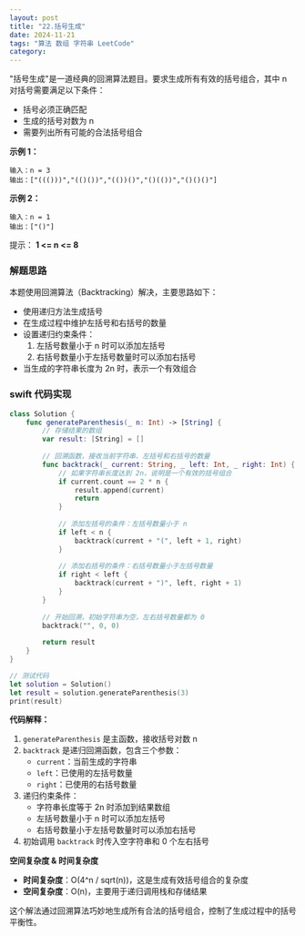 ```yaml
---
layout: post
title: "22.括号生成"
date: 2024-11-21
tags: "算法 数组 字符串 LeetCode"
category: 
---
```


"括号生成"是一道经典的回溯算法题目。要求生成所有有效的括号组合，其中 n 对括号需要满足以下条件：
- 括号必须正确匹配
- 生成的括号对数为 n
- 需要列出所有可能的合法括号组合

**示例 1：**
```
输入：n = 3
输出：["((()))","(()())","(())()","()(())","()()()"]
```
**示例 2：**
```
输入：n = 1
输出：["()"]
 ```

提示：
**1 <= n <= 8**

### 解题思路
本题使用回溯算法（Backtracking）解决，主要思路如下：
- 使用递归方法生成括号
- 在生成过程中维护左括号和右括号的数量
- 设置递归约束条件：
  1. 左括号数量小于 n 时可以添加左括号
  2. 右括号数量小于左括号数量时可以添加右括号
- 当生成的字符串长度为 2n 时，表示一个有效组合

### swift 代码实现

```swift
class Solution {
    func generateParenthesis(_ n: Int) -> [String] {
        // 存储结果的数组
        var result: [String] = []
        
        // 回溯函数，接收当前字符串、左括号和右括号的数量
        func backtrack(_ current: String, _ left: Int, _ right: Int) {
            // 如果字符串长度达到 2n，说明是一个有效的括号组合
            if current.count == 2 * n {
                result.append(current)
                return
            }
            
            // 添加左括号的条件：左括号数量小于 n
            if left < n {
                backtrack(current + "(", left + 1, right)
            }
            
            // 添加右括号的条件：右括号数量小于左括号数量
            if right < left {
                backtrack(current + ")", left, right + 1)
            }
        }
        
        // 开始回溯，初始字符串为空，左右括号数量都为 0
        backtrack("", 0, 0)
        
        return result
    }
}

// 测试代码
let solution = Solution()
let result = solution.generateParenthesis(3)
print(result)

```

**代码解释：**
1. `generateParenthesis` 是主函数，接收括号对数 n
2. `backtrack` 是递归回溯函数，包含三个参数：
   - `current`：当前生成的字符串
   - `left`：已使用的左括号数量
   - `right`：已使用的右括号数量
3. 递归约束条件：
   - 字符串长度等于 2n 时添加到结果数组
   - 左括号数量小于 n 时可以添加左括号
   - 右括号数量小于左括号数量时可以添加右括号
4. 初始调用 `backtrack` 时传入空字符串和 0 个左右括号

**空间复杂度 & 时间复杂度**
- **时间复杂度**：O(4^n / sqrt(n))，这是生成有效括号组合的复杂度
- **空间复杂度**：O(n)，主要用于递归调用栈和存储结果

这个解法通过回溯算法巧妙地生成所有合法的括号组合，控制了生成过程中的括号平衡性。

